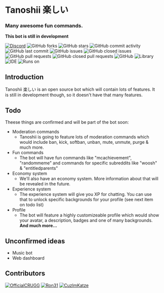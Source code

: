 # Tanoshii 楽しい
### Many awesome fun commands.
**This bot is still in development**

[![Discord](https://img.shields.io/discord/449982492511043625.svg?style=for-the-badge&label=Discord)](https://discord.gg/WvfVZ8T) ![GitHub forks](https://img.shields.io/github/forks/tanoshiibot/tanoshii.svg?label=Forks&style=for-the-badge) ![GitHub stars](https://img.shields.io/github/stars/tanoshiibot/tanoshii.svg?style=for-the-badge) ![GitHub commit activity](https://img.shields.io/github/commit-activity/w/tanoshiibot/tanoshii.svg?style=for-the-badge) ![GitHub last commit](https://img.shields.io/github/last-commit/tanoshiibot/tanoshii.svg?style=for-the-badge)
![GitHub issues](https://img.shields.io/github/issues/tanoshiibot/tanoshii.svg?style=for-the-badge) ![GitHub closed issues](https://img.shields.io/github/issues-closed-raw/tanoshiibot/tanoshii.svg?style=for-the-badge) ![GitHub pull requests](https://img.shields.io/github/issues-pr-raw/tanoshiibot/tanoshii.svg?style=for-the-badge) ![GitHub closed pull requests](https://img.shields.io/github/issues-pr-closed-raw/tanoshiibot/tanoshii.svg?style=for-the-badge)
![GitHub](https://img.shields.io/github/license/tanoshiibot/tanoshii.svg?style=for-the-badge) ![Library](https://img.shields.io/badge/Library-discord.js-blue.svg?style=for-the-badge) ![IDE](https://img.shields.io/badge/Made%20with-Webstorm%20%26%20Atom-blue.svg?style=for-the-badge) ![Runs on](https://img.shields.io/badge/Runs%20on-node.js-brightgreen.svg?style=for-the-badge)

## Introduction
Tanoshii 楽しい is an open source bot which will contain lots of features. It is still in development though, so it doesn't have that many features.

## Todo
Theese things are confirmed and will be part of the bot soon:
* Moderation commands
	* Tanoshii is going to feature lots of moderation commands which would include ban, kick, softban, unban, mute, unmute, purge & much more.
* Fun commands
	* The bot will have fun commands like "mcachievement", "randommeme" and commands for specific subreddits like "woosh" & "entitledparents"
* Economy system
	* We'll also have an economy system. More information about that will be revealed in the future.
* Experience system
	* The experience system will give you XP for chatting. You can use that to unlock specific backgrounds for your profile (see next item on todo list)
* Profile
	* The bot will feature a highly customizeable profile which would show your avatar, a description, badges and one of many backgrounds.
**And much more...**

## Unconfirmed ideas
* Music bot
* Web dashboard

## Contributors
[![OfficialCRUGG](https://avatars2.githubusercontent.com/u/25248999?s=32&v=4)](https://github.com/OfficialCRUGG "OfficialCRUGG")
[![Ron31](https://avatars2.githubusercontent.com/u/30264441?s=32&v=4)](https://github.com/OfficialCRUGG "OfficialCRUGG")
[![CuzImKatze](http://cdn.crugg.de/files/github-x32.png)](https://github.com/CuzImKatze "CuzImKatze")
